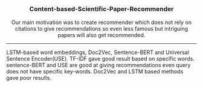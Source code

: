 # 
<p align="center">
<h3 align="center">Content-based-Scientific-Paper-Recommender</h3>
<div align="center">
<p>Our main motivation was to create recommender which does not rely on citations to give recommendations so even less famous
but intriguing papers will also get recommended.</p>


</div>

------------------------------------------
LSTM-based word embeddings, Doc2Vec, Sentence-BERT and Universal Sentence Encoder(USE). TF-IDF gave good result based on specific words. sentence-BERT and USE are good at giving recommendations even query does not have specific key-words. Doc2Vec and LSTM based methods gave poor results. </div>

